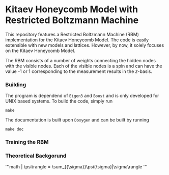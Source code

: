 # Kitaev Honeycomb Model with Restricted Boltzmann Machine

This repository features a Restricted Boltzmann Machine (RBM) implementation
for the Kitaev Honeycomb Model. The code is easily extensible with new models
and lattices. However, by now, it solely focuses on the Kitaev Honeycomb Model.

The RBM consists of a number of weights connecting the hidden nodes with the
visible nodes. Each of the visible nodes is a spin and can have the value -1 or
1 corresponding to the measurement results in the $`z`$-basis.

### Building

The program is dependend of `Eigen3` and `Boost` and is only developed for UNIX
based systems. To build the code, simply run

```
make
```

The documentation is built upon `Doxygen` and can be built by running

```
make doc
```

### Training the RBM

### Theoretical Backgorund

'''math
| \psi\rangle = \sum\_{\{\sigma\}}\psi{\sigma}|\sigma\rangle
'''
